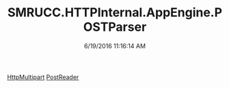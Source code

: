 ﻿---
title: SMRUCC.HTTPInternal.AppEngine.POSTParser
date: 6/19/2016 11:16:14 AM
---

[HttpMultipart](T-SMRUCC.HTTPInternal.AppEngine.POSTParser.HttpMultipart.html)
[PostReader](T-SMRUCC.HTTPInternal.AppEngine.POSTParser.PostReader.html)
